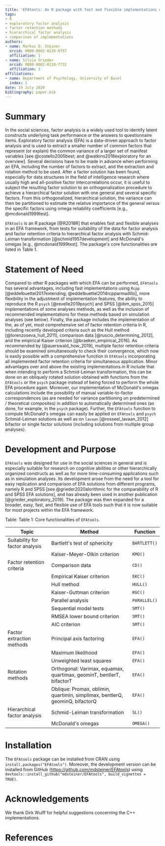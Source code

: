 ```yaml
---
title: 'EFAtools: An R package with fast and flexible implementations of exploratory factor analysis tools'
tags:
- R
- exploratory factor analysis
- factor retention methods
- hierarchical factor analysis
- comparison of implementations
authors:
- name: Markus D. Steiner
  orcid: 0000-0002-8126-0757
  affiliation: 1
- name: Silvia Grieder
  orcid: 0000-0002-0118-7722
  affiliation: 1
affiliations:
- name: Department of Psychology, University of Basel
  index: 1
date: 19 July 2020
bibliography: paper.bib
---
```


# Summary

In the social sciences, factor analysis is a widely used tool to identify latent constructs underlying task performance or the answers to questionnaire items. Exploratory factor analysis (EFA) is a data-driven approach to factor analysis and is used to extract a smaller number of common factors that represent (or explain) the common variance of a larger set of manifest variables [see @costello2005best; and @watkins2018exploratory for an overview]. Several decisions have to be made in advance when performing an EFA, including the number of factors to extract, and the extraction and rotation method to be used. After a factor solution has been found, especially for data structures in the field of intelligence research where usually high and all-positive factor intercorrelations occur, it is useful to subject the resulting factor solution to an orthogonalization procedure to achieve a hierarchical factor solution with one general and several specific factors. From this orthogonalized, hierarchical solution, the variance can then be partitioned to estimate the relative importance of the general versus the specific factors using omega reliability coefficients [e.g., @mcdonald1999test].

`EFAtools` is an R package [@R2018R] that enables fast and flexible analyses in an EFA framework, from tests for suitability of the data for factor analysis and factor retention criteria to hierarchical factor analysis with Schmid-Leiman transformation [@schmid1957development] and McDonald's omegas [e.g., @mcdonald1999test]. The package's core functionalities are listed in Table 1. 

# Statement of Need

Compared to other R packages with which EFA can be performed, `EFAtools` has several advantages, including fast implementations using `Rcpp` [@eddelbuettel2017extending; @eddelbuettel2014rcpparmadillo], more flexibility in the adjustment of implementation features, the ability to reproduce the R `psych` [@revelle2019psych] and SPSS [@ibm_spss_2015] implementations of some analyses methods, as well as the inclusion of recommended implementations for these methods based on simulation analyses (see below). Finally, the package includes the implementation of the, as of yet, most comprehensive set of factor retention criteria in R, including recently developed criteria such as the Hull method [@lorenzoseva_hull_2011], comparison data [@ruscio_determining_2012], and the empirical Kaiser criterion [@braeken_empirical_2016]. As recommended by [@auerswald_how_2019], multiple factor retention criteria should be examined simultaneously to check their convergence, which now is easily possible with a comprehensive function in `EFAtools` incorporating all implemented factor retention criteria for simultaneous application. Minor advantages over and above the existing implementations in R include that when intending to perform a Schmid-Leiman transformation, this can be done on an obliquely rotated solution obtained with functions from the `EFAtools` or the `psych` package instead of being forced to perform the whole EFA procedure again. Moreover, our implementation of McDonald's omegas calculations include the possibility of manual variable-to-factor correspondences (as are needed for variance partitioning on predetermined / theoretical composites) in addition to automatically determined ones (as done, for example, in the `psych` package). Further, the `EFAtools` function to compute McDonald's omegas can easily be applied on `EFAtools` and `psych` Schmid-Leiman solutions as well as on `lavaan` [@rosseel_lavaan_2012] bifactor or single factor solutions (including solutions from multiple group analyses).

# Development and Purpose

`EFAtools` was designed for use in the social sciences in general and is especially suitable for research on cognitive abilities or other hierarchically organized constructs as well as for more time-consuming applications such as in simulation analyses. Its development arose from the need for a tool for easy replication and comparison of EFA solutions from different programs, namely R and SPSS [see @grieder2020alorithmic for the comparability of R and SPSS EFA solutions], and has already been used in another publication [@grieder_exploratory_2019]. The package was then expanded for a broader, easy, fast, and flexible use of EFA tools such that it is now suitable for most projects within the EFA framework.


Table: Table 1: Core functionalities of `EFAtools`.

| Topic                | Method                     | Function   
|----------------------|----------------------------|---------------|
|Suitability for factor analysis | Bartlett's test of sphericity | `BARTLETT()` |
|                                | Kaiser-Meyer-Olkin criterion | `KMO()` |
|Factor retention criteria | Comparison data                    | `CD()` |
|                          | Empirical Kaiser criterion         | `EKC()` |
|                          | Hull method                        | `HULL()` |
|                          | Kaiser-Guttman criterion           | `KGC()` |
|                          | Parallel analysis                  | `PARALLEL()` |
|                          | Sequential model tests             | `SMT()` |
|                          | RMSEA lower bound criterion        | `SMT()` |
|                          | AIC criterion                      | `SMT()` |
|Factor extraction methods | Principal axis factoring           | `EFA()` |
|                          | Maximum likelihood                 | `EFA()` |
|                          | Unweighted least squares           | `EFA()` |
|Rotation methods | Orthogonal: Varimax, equamax, quartimax, geominT, bentlerT, bifactorT | `EFA()` |
|                 | Oblique: Promax, oblimin, quartimin, simplimax, bentlerQ, geominQ, bifactorQ | `EFA()` |
|Hierarchical factor analysis | Schmid-Leiman transformation   | `SL()` |
|                          | McDonald's omegas                 | `OMEGA()` |

# Installation

The `EFAtools` package can be installed from CRAN using `install.packages("EFAtools")`. Moreover, the development version can be installed from GitHub (https://github.com/mdsteiner/EFAtools) using `devtools::install_github("mdsteiner/EFAtools", build_vignettes = TRUE)`.

# Acknowledgements

We thank Dirk Wulff for helpful suggestions concerning the C++ implementations.

# References
